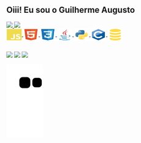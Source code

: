 ## Oiii! Eu sou o Guilherme Augusto

<div>

<a  href="https://github.com/Guilherme-Sbizero">

<img  height="180em"  src="https://github-readme-stats.vercel.app/api?username=Guilherme-Sbizero&show_icons=true&theme=dark&include_all_commits=true&count_private=true"/>

<img  height="180em" src="https://github-readme-stats.vercel.app/api/top-langs/?username=Guilherme-Sbizero&layout=compact&langs_count=16&theme=dark"/>

</div>

<div  style="display: inline_block">

<img align="center"  alt="Gui-Js"  height="30"  width="40"  src="https://raw.githubusercontent.com/devicons/devicon/master/icons/javascript/javascript-plain.svg">

<img align="center"  alt="Gui-HTML"  height="30"  width="40"  src="https://raw.githubusercontent.com/devicons/devicon/master/icons/html5/html5-original.svg">

<img align="center"  alt="Gui-CSS"  height="30"  width="40"  src="https://raw.githubusercontent.com/devicons/devicon/master/icons/css3/css3-original.svg">
  
<img align="center"  alt="Gui-Java"  height="30"  width="40"  src="https://raw.githubusercontent.com/devicons/devicon/master/icons/java/java-original.svg">
  
<img align="center"  alt="Gui-Python"  height="30"  width="40"  src="https://raw.githubusercontent.com/devicons/devicon/master/icons/python/python-original.svg">

<img align="center"  alt="Gui-C"  height="30"  width="40"  src="https://raw.githubusercontent.com/devicons/devicon/master/icons/c/c-original.svg">

<img align="center"  alt="Gui-SQL"  height="30"  width="40"  src="https://raw.githubusercontent.com/devicons/devicon/master/icons/sql/sql-original.svg">
</div>
  
##

<div>

<a  href="https://instagram.com/guilherme_sbizero"  target="_blank"><img  src="https://img.shields.io/badge/-Instagram-%23E4405F?style=for-the-badge&logo=instagram&logoColor=white"  target="_blank"></a>
<a  href = "mailto:guilhermesbizero@gmail.com"><img  src="https://img.shields.io/badge/-Gmail-%23333?style=for-the-badge&logo=gmail&logoColor=white"  target="_blank"></a>
<a  href="https://www.linkedin.com/in/guilherme-augusto-sbizero-correa-45875016a"  target="_blank"><img  src="https://img.shields.io/badge/-LinkedIn-%230077B5?style=for-the-badge&logo=linkedin&logoColor=white"  target="_blank"></a>

![Snake animation](https://github.com/rafaballerini/rafaballerini/blob/output/github-contribution-grid-snake.svg)

</div>
